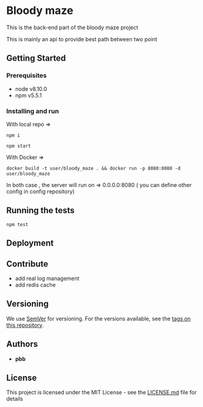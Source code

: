 # Bloody maze

This is the back-end part of the bloody maze project

This is mainly an api to provide best path between two point

## Getting Started

### Prerequisites

  * node v8.10.0
  * npm v5.5.1

### Installing and run

With local repo =>

```
npm i
```

```
npm start
```

With Docker =>

```
docker build -t user/bloody_maze . && docker run -p 8080:8080 -d user/bloody_maze
```


In both case , the server will run on => 0.0.0.0:8080 ( you can define other config in config repository)

## Running the tests

```
npm test
```

## Deployment

## Contribute

- add real log management
- add redis cache


## Versioning

We use [SemVer](http://semver.org/) for versioning. For the versions available, see the [tags on this repository](https://github.com/borel/bloodymaze/tags).

## Authors

* **pbb**

## License

This project is licensed under the MIT License - see the [LICENSE.md](LICENSE.md) file for details


